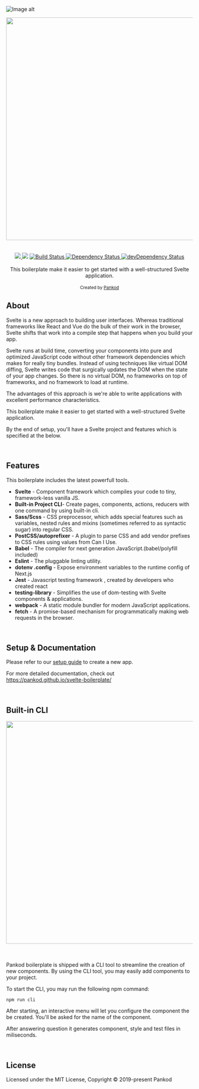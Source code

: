 ![Image alt](https://github.com/manuchekhr7/main/manuchekhr7.github.io/img2.png)

 <img width="600" src="https://github.com/manuchekhr7/manuchekhr7.github.io/img2.png" >

<br/>
<br/>
<br/>

<div align="center">
  <!-- CodeClimate -->
<a href="https://codeclimate.com/github/pankod/svelte-boilerplate/maintainability">
<img src="https://api.codeclimate.com/v1/badges/2c6982d3ad672a07f7ae/maintainability" />
</a>
  <!-- TestCoverage -->
<a href="https://codeclimate.com/github/pankod/svelte-boilerplate/test_coverage"><img src="https://api.codeclimate.com/v1/badges/2c6982d3ad672a07f7ae/test_coverage" /></a>
  <!-- Build Status -->
  <a href="https://travis-ci.org/pankod/svelte-boilerplate">
    <img src="https://travis-ci.org/pankod/svelte-boilerplate.svg?branch=master" alt="Build Status" />
  </a>
  <!-- Dependency Status -->
  <a href="https://david-dm.org/pankod/svelte-boilerplate">
    <img src="https://david-dm.org/pankod/svelte-boilerplate.svg" alt="Dependency Status" />
  </a>
  <!-- devDependency Status -->
  <a href="https://david-dm.org/pankod/svelte-boilerplate#info=devDependencies"> 
    <img src="https://david-dm.org/pankod/svelte-boilerplate/dev-status.svg" alt="devDependency Status" />
  </a>
</div>

<br/>
<div align="center">
This boilerplate make it easier to get started with a well-structured Svelte application.
<br />
<br />
  <sub>Created by <a href="[https://www.pankod.com](https://images.app.goo.gl/RaweT67u9k6zGFZo6)">Pankod</a></sub>
</div>


## About

 Svelte is a new approach to building user interfaces. Whereas traditional frameworks like React and Vue do the bulk of their work in the browser, Svelte shifts that work into a compile step that happens when you build your app.

 Svelte runs at build time, converting your components into pure and optimized JavaScript code without other framework dependencies which makes for really tiny bundles. Instead of using techniques like virtual DOM diffing, Svelte writes code that surgically updates the DOM when the state of your app changes. So there is no virtual DOM, no frameworks on top of frameworks, and no framework to load at runtime.
 
 The advantages of this approach is we're able to write applications with excellent performance characteristics.

This boilerplate make it easier to get started with a well-structured Svelte application.

By the end of setup, you'll have a Svelte project and features which is specified at the below.

<br/>

## Features


This boilerplate includes the latest powerfull tools.

* **Svelte** - Component framework which compiles your code to tiny, framework-less vanilla JS. 
* **Built-in Project CLI**- Create pages, components, actions, reducers with one command by using built-in cli.
* **Sass/Scss** - CSS preprocessor, which adds special features such as variables, nested rules and mixins (sometimes referred to as syntactic sugar) into regular CSS.
* **PostCSS/autoprefixer** - A plugin to parse CSS and add vendor prefixes to CSS rules using values from Can I Use.
* **Babel** -  The compiler for next generation JavaScript.(babel/polyfill included)
* **Eslint** - The pluggable linting utility.
* **dotenv .config** - Expose environment variables to the runtime config of Next.js
* **Jest** - Javascript testing framework , created by developers who created react
* **testing-library** - Simplifies the use of dom-testing with Svelte components & applications.
* **webpack** - A static module bundler for modern JavaScript applications.
* **fetch** - A promise-based mechanism for programmatically making web requests in the browser.

<br/>


## Setup & Documentation

Please refer to our [setup guide](https://pankod.github.io/svelte-boilerplate/docs/setup) to create a new app. 


For more detailed documentation, check out https://pankod.github.io/svelte-boilerplate/

<br/>

## Built-in CLI


<div>
 <img width="600" src="https://images.app.goo.gl/Mf98p8EBRYVxuE2G8" >
</div>
<br/>
<br/>

Pankod boilerplate is shipped with a CLI tool to streamline the creation of new components. By using the CLI tool, you may easily add components to your project.
<br />

To start the CLI, you may run the following npm command:

```
npm run cli
```

After starting, an interactive menu will let you configure the component the be created. You'll be asked for the name of the component.

After answering question it generates component, style and test files in miliseconds.

<br/>


## License

Licensed under the MIT License, Copyright © 2019-present Pankod

